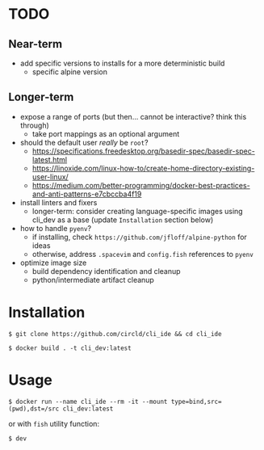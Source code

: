 # TODO

## Near-term

*   add specific versions to installs for a more deterministic build
    *   specific alpine version

## Longer-term

*   expose a range of ports (but then... cannot be interactive? think this through)
    *   take port mappings as an optional argument
*   should the default user *really* be `root`?
    *   https://specifications.freedesktop.org/basedir-spec/basedir-spec-latest.html
    *   https://linoxide.com/linux-how-to/create-home-directory-existing-user-linux/
    *   https://medium.com/better-programming/docker-best-practices-and-anti-patterns-e7cbccba4f19
*   install linters and fixers
    *   longer-term: consider creating language-specific images using cli_dev as a base (update `Installation` section below)
*   how to handle `pyenv`?
    *   if installing, check `https://github.com/jfloff/alpine-python` for ideas
    *   otherwise, address `.spacevim` and `config.fish` references to `pyenv`
*   optimize image size
    *   build dependency identification and cleanup
    *   python/intermediate artifact cleanup

# Installation

`$ git clone https://github.com/circld/cli_ide && cd cli_ide`

`$ docker build . -t cli_dev:latest`

# Usage

`$ docker run --name cli_ide --rm -it --mount type=bind,src=(pwd),dst=/src cli_dev:latest`

or with `fish` utility function:

`$ dev`
